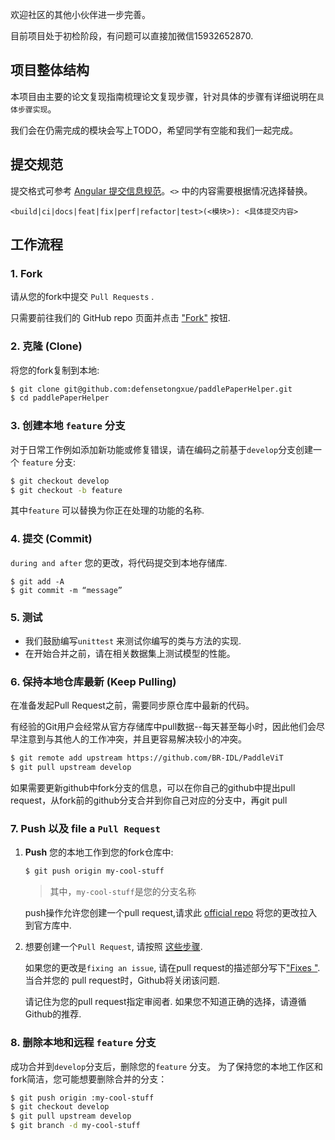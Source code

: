 欢迎社区的其他小伙伴进一步完善。

目前项目处于初检阶段，有问题可以直接加微信15932652870.

## 项目整体结构
本项目由主要的论文复现指南梳理论文复现步骤，针对具体的步骤有详细说明在`具体步骤实现`。

我们会在仍需完成的模块会写上TODO，希望同学有空能和我们一起完成。
## 提交规范

提交格式可参考 [Angular 提交信息规范](https://github.com/angular/angular/blob/master/CONTRIBUTING.md#-commit-message-format)。`<>` 中的内容需要根据情况选择替换。

```
<build|ci|docs|feat|fix|perf|refactor|test>(<模块>): <具体提交内容> 
```

## 工作流程
### 1. Fork 

  请从您的fork中提交 `Pull Requests` . 
  
  只需要前往我们的 GitHub repo 页面并点击 ["Fork"](https://help.github.com/articles/fork-a-repo/) 按钮.
   
### 2. 克隆 (Clone)

   将您的fork复制到本地:

   ```bash
   $ git clone git@github.com:defensetongxue/paddlePaperHelper.git
   $ cd paddlePaperHelper
   ```

### 3. 创建本地 `feature` 分支

   对于日常工作例如添加新功能或修复错误，请在编码之前基于`develop`分支创建一个 `feature` 分支:

   ```bash
   $ git checkout develop
   $ git checkout -b feature
   ```
   其中`feature` 可以替换为你正在处理的功能的名称.

### 4. 提交 (Commit)

   `during and after` 您的更改，将代码提交到本地存储库.

   ```shell
   $ git add -A
   $ git commit -m “message”
   ```
  
### 5. 测试

   - 我们鼓励编写`unittest` 来测试你编写的类与方法的实现.
   - 在开始合并之前，请在相关数据集上测试模型的性能。
 
### 6. 保持本地仓库最新 (Keep Pulling)
   在准备发起Pull Request之前，需要同步原仓库中最新的代码。

   有经验的Git用户会经常从官方存储库中pull数据--每天甚至每小时，因此他们会尽早注意到与其他人的工作冲突，并且更容易解决较小的冲突。

   ```bash
   $ git remote add upstream https://github.com/BR-IDL/PaddleViT
   $ git pull upstream develop
   ```
   如果需要更新github中fork分支的信息，可以在你自己的github中提出pull request，从fork前的github分支合并到你自己对应的分支中，再git pull

### 7. Push 以及 file a `Pull Request`

   1. **Push** 您的本地工作到您的fork仓库中:

      ```bash
      $ git push origin my-cool-stuff
      ```
      > 其中，`my-cool-stuff`是您的分支名称
      
      push操作允许您创建一个pull request,请求此 [official repo](https://github.com/BR-IDL/PaddleViT) 将您的更改拉入到官方库中.

   2. 想要创建一个`Pull Request`, 请按照 [这些步骤](https://help.github.com/articles/creating-a-pull-request/).

      如果您的更改是`fixing an issue`, 请在pull request的描述部分写下["Fixes <issue-URL>"](https://help.github.com/articles/closing-issues-using-keywords/).  当合并您的 pull request时，Github将关闭该问题.

      请记住为您的pull request指定审阅者.  如果您不知道正确的选择，请遵循Github的推荐.

### 8. 删除本地和远程 `feature` 分支

   成功合并到`develop`分支后，删除您的`feature` 分支。
   为了保持您的本地工作区和fork简洁，您可能想要删除合并的分支：

   ```bash
   $ git push origin :my-cool-stuff
   $ git checkout develop
   $ git pull upstream develop
   $ git branch -d my-cool-stuff
   ```

